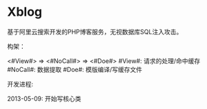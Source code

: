 Xblog
=====

基于阿里云搜索开发的PHP博客服务，无视数据库SQL注入攻击。


构架：

<#View#> => <#NoCall#> => <#Doe#>
#View#:		请求的处理/命中缓存
#NoCall#:	数据提取
#Doe#:		模版编译/写缓存文件



开发进程:

2013-05-09: 开始写核心类